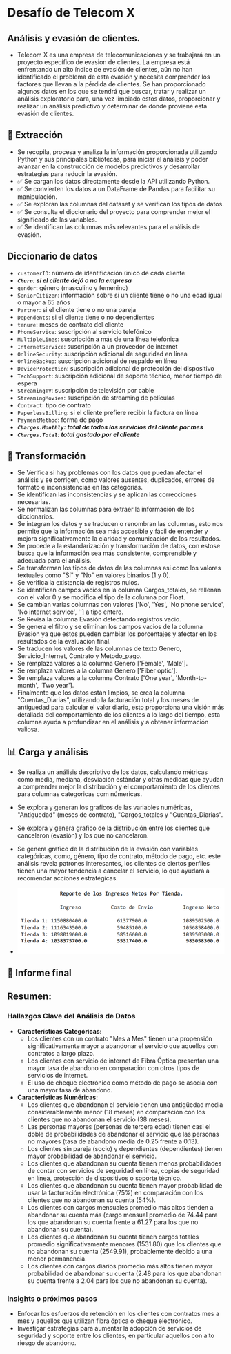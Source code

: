 # Desafío de Telecom X

## Análisis y evasión de clientes.

* Telecom X es una empresa de telecomunicaciones y se trabajará en un proyecto específico de evasion de clientes. La empresa está enfrentando un alto índice de evasión de clientes, aún no han identificado el problema de esta evasión y necesita comprender los factores que llevan a la pérdida de clientes. Se han proporcionado algunos datos en los que se tendrá que buscar, tratar y realizar un análisis exploratorio para, una vez limpiado estos datos, proporcionar y realizar un análisis predictivo y determinar de dónde proviene esta evasión de clientes.

## 📌 Extracción

* Se recopila, procesa y analiza la información proporcionada utilizando Python y sus principales bibliotecas, para iniciar el análisis y poder avanzar en la construcción de modelos predictivos y desarrollar estrategias para reducir la evasión.
* ✅ Se cargan los datos directamente desde la API utilizando Python.
* ✅ Se convierten los datos a un DataFrame de Pandas para facilitar su manipulación.
* ✅ Se exploran las columnas del dataset y se verifican los tipos de datos.
* ✅ Se consulta el diccionario del proyecto para comprender mejor el significado de las variables.
* ✅ Se identifican las columnas más relevantes para el análisis de evasión.

 ## Diccionario de datos

- `customerID`: número de identificación único de cada cliente
- ***`Churn`: si el cliente dejó o no la empresa***
- `gender`: género (masculino y femenino)
- `SeniorCitizen`: información sobre si un cliente tiene o no una edad igual o mayor a 65 años
- `Partner`: si el cliente tiene o no una pareja
- `Dependents`: si el cliente tiene o no dependientes
- `tenure`: meses de contrato del cliente
- `PhoneService`: suscripción al servicio telefónico
- `MultipleLines`: suscripción a más de una línea telefónica
- `InternetService`: suscripción a un proveedor de internet
- `OnlineSecurity`: suscripción adicional de seguridad en línea
- `OnlineBackup`: suscripción adicional de respaldo en línea
- `DeviceProtection`: suscripción adicional de protección del dispositivo
- `TechSupport`: suscripción adicional de soporte técnico, menor tiempo de espera
- `StreamingTV`: suscripción de televisión por cable
- `StreamingMovies`: suscripción de streaming de películas
- `Contract`: tipo de contrato
- `PaperlessBilling`: si el cliente prefiere recibir la factura en línea
- `PaymentMethod`: forma de pago
- ***`Charges.Monthly`: total de todos los servicios del cliente por mes***
- ***`Charges.Total`: total gastado por el cliente***

## 🔧 Transformación

* Se Verifica si hay problemas con los datos que puedan afectar el análisis y se corrigen, como valores ausentes, duplicados, errores de formato e inconsistencias en las categorías.
* Se identifican las inconsistencias y se aplican las correcciones necesarias.
* Se normalizan las columnas para extraer la información de los diccionarios.
* Se integran los datos y se traducen o renombran las columnas, esto nos permite que la información sea más accesible y fácil de entender y mejora significativamente la claridad y comunicación de los resultados.
* Se procede a la estandarización y transformación de datos, con estose busca que la información sea más consistente, comprensible y adecuada para el análisis.
* Se transforman los tipos de datos de las columnas asi como los valores textuales como "Sí" y "No" en valores binarios (1 y 0).
* Se verifica la existencia de registros nulos.
* Se identifican campos vacios en la columna Cargos_totales, se rellenan con el valor 0 y se modifica el tipo de la columna por Float.
* Se cambian varias columnas con valores ['No', 'Yes', 'No phone service', 'No internet service', ''] a tipo entero.
* Se Revisa la columna Evasión detectando registros vacio.
* Se genera el filtro y se eliminan los campos vacios de la columna Evasion ya que estos pueden cambiar los porcentajes y afectar en los resultados de la evaluación final.
* Se traducen los valores de las columnas de texto Genero, Servicio_Internet, Contrato y Metodo_pago.
* Se remplaza valores a la columna Genero ['Female', 'Male'].
* Se remplaza valores a la columna Genero ['Fiber optic'].
* Se remplaza valores a la columna Contrato ['One year', 'Month-to-month', 'Two year'].
* Finalmente que los datos están limpios, se crea la columna "Cuentas_Diarias", utilizando la facturación total y los meses de antiguedad para calcular el valor diario, esto proporciona una visión más detallada del comportamiento de los clientes a lo largo del tiempo, esta columna ayuda a profundizar en el análisis y a obtener información valiosa.

## 📊 Carga y análisis
* Se realiza un análisis descriptivo de los datos, calculando métricas como media, mediana, desviación estándar y otras medidas que ayudan a comprender mejor la distribución y el comportamiento de los clientes para columnas categoricas com númericas.
* Se explora y generan los graficos de las variables numéricas, "Antiguedad" (meses de contrato), "Cargos_totales y "Cuentas_Diarias".
* Se explora y genera grafico de la distribución entre los clientes que cancelaron (evasión) y los que no cancelaron.
* Se genera grafico de la distribución de la evasión con variables categóricas, como, género, tipo de contrato, método de pago, etc. este análisis revela patrones interesantes, los clientes de ciertos perfiles tienen una mayor tendencia a cancelar el servicio, lo que ayudará a recomendar acciones estratégicas.

* ![Ingresos Netos](https://github.com/GabrielGitHub1709/Challenges_ONE/blob/554e6af376ec718413fd8605bf150ac257d29c83/Reportes_y_Graficas/Reporte_Ingresos_Netos.PNG)

## 📄 Informe final

## Resumen:

### Hallazgos Clave del Análisis de Datos

*   **Características Categóricas:**
	* Los clientes con un contrato "Mes a Mes" tienen una propensión significativamente mayor a abandonar el servicio que aquellos con contratos a largo plazo.
	* Los clientes con servicio de internet de Fibra Óptica presentan una mayor tasa de abandono en comparación con otros tipos de servicios de internet.
	* El uso de cheque electrónico como método de pago se asocia con una mayor tasa de abandono.
*	**Características Numéricas:**
	*  Los clientes que abandonan el servicio tienen una antigüedad media considerablemente menor (18 meses) en comparación con los clientes que no abandonan el servicio (38 meses).
	* Las personas mayores (personas de tercera edad) tienen casi el doble de probabilidades de abandonar el servicio que las personas no mayores (tasa de abandono media de 0.25 frente a 0.13).
	*  Los clientes sin pareja (socio) y dependientes (dependientes) tienen mayor probabilidad de abandonar el servicio.
	* Los clientes que abandonan su cuenta tienen menos probabilidades de contar con servicios de seguridad en línea, copias de seguridad en línea, protección de dispositivos o soporte técnico.
	*  Los clientes que abandonan su cuenta tienen mayor probabilidad de usar la facturación electrónica (75%) en comparación con los clientes que no abandonan su cuenta (54%).
	* Los clientes con cargos mensuales promedio más altos tienden a abandonar su cuenta más (cargo mensual promedio de 74.44 para los que abandonan su cuenta frente a 61.27 para los que no abandonan su cuenta).
	* Los clientes que abandonan su cuenta tienen cargos totales promedio significativamente menores (1531.80) que los clientes que no abandonan su cuenta (2549.91), probablemente debido a una menor permanencia.
	* Los clientes con cargos diarios promedio más altos tienen mayor probabilidad de abandonar su cuenta (2.48 para los que abandonan su cuenta frente a 2.04 para los que no abandonan su cuenta).

### Insights o próximos pasos

* Enfocar los esfuerzos de retención en los clientes con contratos mes a mes y aquellos que utilizan fibra óptica o cheque electrónico.
* Investigar estrategias para aumentar la adopción de servicios de seguridad y soporte entre los clientes, en particular aquellos con alto riesgo de abandono.









